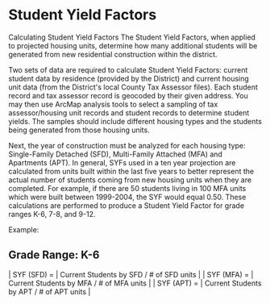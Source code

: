 # Student Yield Factors

Calculating Student Yield Factors
The Student Yield Factors, when applied to projected housing units, determine how many additional students will be generated from new residential construction within the district.


 

Two sets of data are required to calculate Student Yield Factors: current student data by residence (provided by the District) and current housing unit data
(from the District's local County Tax Assessor files).  Each student record and tax assessor record is geocoded by their given address.  You may then use ArcMap analysis tools to
select a sampling of tax assessor/housing unit records and student records to determine student yields.  The samples should include different housing types and the students being
generated from those housing units.

 

Next, the year of construction must be analyzed for each housing type: Single-Family Detached (SFD), Multi-Family Attached (MFA) and Apartments (APT).  In general, SYFs used in a 
ten year projection are calculated from units built within the last five years to better represent the actual number of students coming from new housing units when they are 
completed. For example, if there are 50 students living in 100 MFA units which were built between 1999-2004, the SYF would equal 0.50.  These calculations are performed to produce
a Student Yield Factor for grade ranges K-6, 7-8, and 9-12.

Example:

Grade Range: K-6
---------------------------------------------------------
| SYF (SFD) = | Current Students by SFD / # of SFD units |
| SYF (MFA) = | Current Students by MFA / # of MFA units |
| SYF (APT) = | Current Students by APT / # of APT units |

